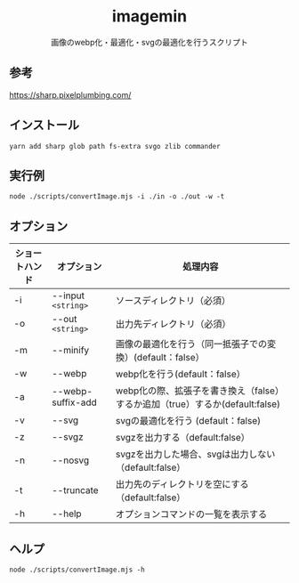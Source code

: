 <div align="center">
	<h1 align="center">imagemin</h1>
	<p align="center">
		画像のwebp化・最適化・svgの最適化を行うスクリプト
	</p>
</div>

## 参考

https://sharp.pixelplumbing.com/

## インストール

`yarn add sharp glob path fs-extra svgo zlib commander`

## 実行例

`node ./scripts/convertImage.mjs -i ./in -o ./out -w -t`

## オプション

| ショートハンド | オプション         | 処理内容                                                                     |
| -------------- | ------------------ | ---------------------------------------------------------------------------- |
| -i             | --input `<string>` | ソースディレクトリ（必須）                                                   |
| -o             | --out `<string>`   | 出力先ディレクトリ（必須）                                                   |
| -m             | --minify           | 画像の最適化を行う（同一抵張子での変換）(default：false）                    |
| -w             | --webp             | webp化を行う(default：false）                                                |
| -a             | --webp-suffix-add  | webp化の際、拡張子を書き換え（false）するか追加（true）するか(default:false) |
| -v             | --svg              | svgの最適化を行う (default：false)                                           |
| -z             | --svgz             | svgzを出力する（default:false）                                              |
| -n             | --nosvg            | svgzを出力した場合、svgは出力しない（default:false）                         |
| -t             | --truncate         | 出力先のディレクトリを空にする（default:false）                              |
| -h             | --help             | オプションコマンドの一覧を表示する                                           |

## ヘルプ

`node ./scripts/convertImage.mjs -h`
